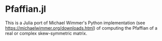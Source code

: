 # Pfaffian.jl

This is a Julia port of Michael Wimmer's Python implementation (see https://michaelwimmer.org/downloads.html) of computing the Pfaffian of a real or complex skew-symmetric matrix.
